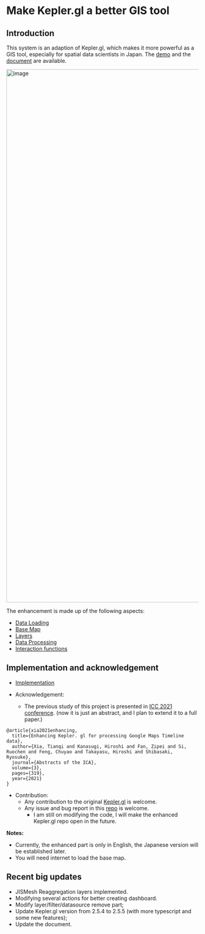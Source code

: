 # Make Kepler.gl a better GIS tool

## Introduction  

This system is an adaption of Kepler.gl, which makes it more powerful as a GIS tool, especially for spatial data scientists in Japan. The [demo](https://natsuapo.github.io/keplerjis/demo.html) and the [document](https://natsuapo.github.io/keplerjis) are available.

<img width="1397" alt="image" src="https://user-images.githubusercontent.com/8382478/169823138-3ae30de3-2ec2-410d-a314-160364087be0.png">


The enhancement is made up of the following aspects:

- [Data Loading](https://natsuapo.github.io/keplerjis/dl-main)
- [Base Map](https://natsuapo.github.io/keplerjis/basemap)
- [Layers](https://natsuapo.github.io/keplerjis/layer)
- [Data Processing](https://natsuapo.github.io/keplerjis/processing)
- [Interaction functions](https://natsuapo.github.io/keplerjis/interaction-main)

## Implementation and acknowledgement

- [Implementation](implementation)

- Acknowledgement:
  - The previous study of this project is presented in [ICC 2021 conference](https://www.researchgate.net/publication/357023205_Enhancing_Keplergl_for_processing_Google_Maps_Timeline_data). (now it is just an abstract, and I plan to extend it to a full paper.)

```
@article{xia2021enhancing,
  title={Enhancing Kepler. gl for processing Google Maps Timeline data},
  author={Xia, Tianqi and Kanasugi, Hiroshi and Fan, Zipei and Si, Ruochen and Feng, Chuyao and Takayasu, Hiroshi and Shibasaki, Ryosuke},
  journal={Abstracts of the ICA},
  volume={3},
  pages={319},
  year={2021}
}
```

- Contribution:
  - Any contribution to the original [Kepler.gl](https://github.com/keplergl/kepler.gl) is welcome.
  - Any issue and bug report in this [repo](https://github.com/natsuapo/keplerjis/issues) is welcome.
    - I am still on modifying the code, I will make the enhanced Kepler.gl repo open in the future.




**Notes:**

- Currently, the enhanced part is only in English, the Japanese version will be established later.
- You will need internet to load the base map.


## Recent big updates

- JISMesh Reaggregation layers implemented.
- Modifying several actions for better creating dashboard.
- Modify layer/filter/datasource remove part;
- Update Kepler.gl version from 2.5.4 to 2.5.5 (with more typescript and some new features);
- Update the document.


